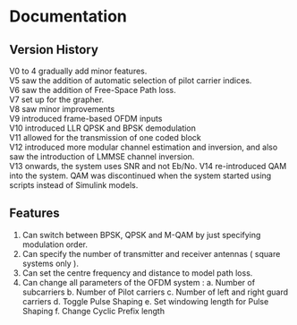 # Documentation

## Version History
V0 to 4 gradually add minor features. <br />
V5 saw the addition of automatic selection of pilot carrier indices. <br />
V6 saw the addition of Free-Space Path loss. <br />
V7 set up for the grapher. <br />
V8 saw minor improvements <br />
V9 introduced frame-based OFDM inputs <br />
V10 introduced LLR QPSK and BPSK demodulation <br />
V11 allowed for the transmission of one coded block <br /> 
V12 introduced more modular channel estimation and inversion, and also saw the introduction of LMMSE channel inversion. <br />
V13 onwards, the system uses SNR and not Eb/No. 
V14 re-introduced QAM into the system. QAM was discontinued when the system started using scripts instead of Simulink models. 

## Features
1. Can switch between BPSK, QPSK and M-QAM by just specifying modulation order. 
2. Can specify the number of transmitter and receiver antennas ( square systems only ).
3. Can set the centre frequency and distance to model path loss.
4. Can change all parameters of the OFDM system : 
a. Number of subcarriers
b. Number of Pilot carriers
c. Number of left and right guard carriers
d. Toggle Pulse Shaping
e. Set windowing length for Pulse Shaping
f. Change Cyclic Prefix length